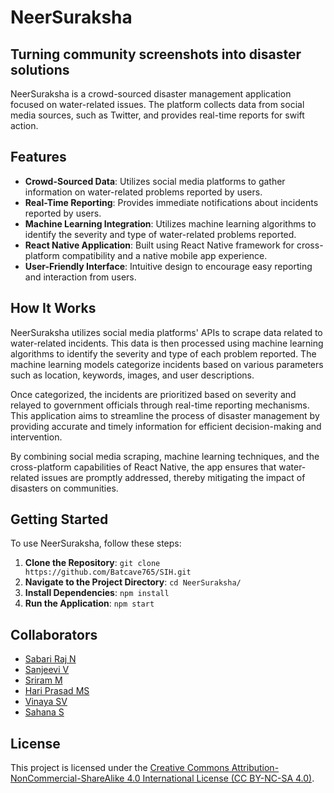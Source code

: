 # NeerSuraksha

## Turning community screenshots into disaster solutions

NeerSuraksha is a crowd-sourced disaster management application focused on water-related issues. The platform collects data from social media sources, such as Twitter, and provides real-time reports for swift action.

## Features

- **Crowd-Sourced Data**: Utilizes social media platforms to gather information on water-related problems reported by users.
- **Real-Time Reporting**: Provides immediate notifications about incidents reported by users.
- **Machine Learning Integration**: Utilizes machine learning algorithms to identify the severity and type of water-related problems reported.
- **React Native Application**: Built using React Native framework for cross-platform compatibility and a native mobile app experience.
- **User-Friendly Interface**: Intuitive design to encourage easy reporting and interaction from users.

## How It Works

NeerSuraksha utilizes social media platforms' APIs to scrape data related to water-related incidents. This data is then processed using machine learning algorithms to identify the severity and type of each problem reported. The machine learning models categorize incidents based on various parameters such as location, keywords, images, and user descriptions.

Once categorized, the incidents are prioritized based on severity and relayed to government officials through real-time reporting mechanisms. This application aims to streamline the process of disaster management by providing accurate and timely information for efficient decision-making and intervention.

By combining social media scraping, machine learning techniques, and the cross-platform capabilities of React Native, the app ensures that water-related issues are promptly addressed, thereby mitigating the impact of disasters on communities.

## Getting Started

To use NeerSuraksha, follow these steps:

1. **Clone the Repository**: `git clone https://github.com/Batcave765/SIH.git`
2. **Navigate to the Project Directory**: `cd NeerSuraksha/`
3. **Install Dependencies**: `npm install`
4. **Run the Application**: `npm start`

## Collaborators

- [Sabari Raj N](https://github.com/Sabari004)
- [Sanjeevi V](https://github.com/sanjeevi7777)
- [Sriram M](https://github.com/Batcave765)
- [Hari Prasad MS](https://github.com/MSHariPrasad1210)
- [Vinaya SV](https://github.com/vinaya-sv)
- [Sahana S](https://github.com/Sahana-1208)

## License

This project is licensed under the [Creative Commons Attribution-NonCommercial-ShareAlike 4.0 International License (CC BY-NC-SA 4.0)](https://creativecommons.org/licenses/by-nc-sa/4.0/).
